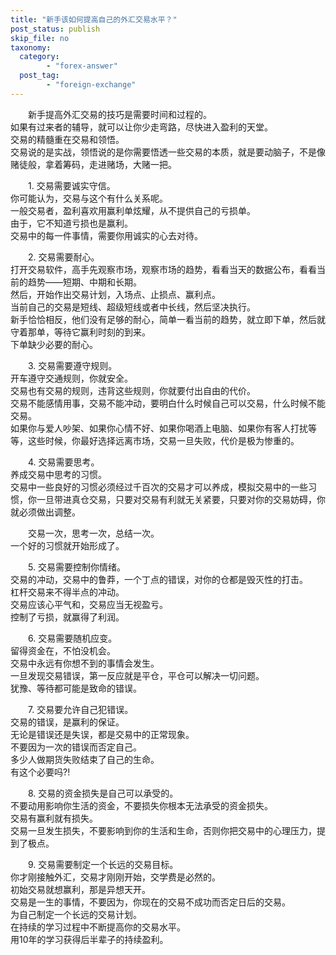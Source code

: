 ```yaml
---
title: "新手该如何提高自己的外汇交易水平？"
post_status: publish
skip_file: no
taxonomy:
  category:
        - "forex-answer"
  post_tag:
        - "foreign-exchange"
---
```


　　新手提高外汇交易的技巧是需要时间和过程的。  
如果有过来者的辅导，就可以让你少走弯路，尽快进入盈利的天堂。  
交易的精髓重在交易和领悟。  
交易说的是实战，领悟说的是你需要悟透一些交易的本质，就是要动脑子，不是像赌徒般，拿着筹码，走进赌场，大赌一把。

　　1. 交易需要诚实守信。  
你可能认为，交易与这个有什么关系呢。  
一般交易者，盈利喜欢用赢利单炫耀，从不提供自己的亏损单。  
由于，它不知道亏损也是赢利。  
交易中的每一件事情，需要你用诚实的心去对待。

　　2. 交易需要耐心。  
打开交易软件，高手先观察市场，观察市场的趋势，看看当天的数据公布，看看当前的趋势——短期、中期和长期。  
然后，开始作出交易计划，入场点、止损点、赢利点。  
当前自己的交易是短线、超级短线或者中长线，然后坚决执行。  
新手恰恰相反，他们没有足够的耐心，简单一看当前的趋势，就立即下单，然后就守着那单，等待它赢利时刻的到来。  
下单缺少必要的耐心。

　　3. 交易需要遵守规则。  
开车遵守交通规则，你就安全。  
交易也有交易的规则，违背这些规则，你就要付出自由的代价。  
交易不能感情用事，交易不能冲动，要明白什么时候自己可以交易，什么时候不能交易。  
如果你与爱人吵架、如果你心情不好、如果你喝酒上电脑、如果你有客人打扰等等，这些时候，你最好选择远离市场，交易一旦失败，代价是极为惨重的。

　　4. 交易需要思考。  
养成交易中思考的习惯。  
交易中一些良好的习惯必须经过千百次的交易才可以养成，模拟交易中的一些习惯，你一旦带进真仓交易，只要对交易有利就无关紧要，只要对你的交易妨碍，你就必须做出调整。

　　交易一次，思考一次，总结一次。  
一个好的习惯就开始形成了。

　　5. 交易需要控制你情绪。  
交易的冲动，交易中的鲁莽，一个丁点的错误，对你的仓都是毁灭性的打击。  
杠杆交易来不得半点的冲动。  
交易应该心平气和，交易应当无视盈亏。  
控制了亏损，就赢得了利润。

　　6. 交易需要随机应变。  
留得资金在，不怕没机会。  
交易中永远有你想不到的事情会发生。  
一旦发现交易错误，第一反应就是平仓，平仓可以解决一切问题。  
犹豫、等待都可能是致命的错误。

　　7. 交易要允许自己犯错误。  
交易的错误，是赢利的保证。  
无论是错误还是失误，都是交易中的正常现象。  
不要因为一次的错误而否定自己。  
多少人做期货失败结束了自己的生命。  
有这个必要吗?!

　　8. 交易的资金损失是自己可以承受的。  
不要动用影响你生活的资金，不要损失你根本无法承受的资金损失。  
交易有赢利就有损失。  
交易一旦发生损失，不要影响到你的生活和生命，否则你把交易中的心理压力，提到了极点。

　　9. 交易需要制定一个长远的交易目标。  
你才刚接触外汇，交易才刚刚开始，交学费是必然的。  
初始交易就想赢利，那是异想天开。  
交易是一生的事情，不要因为，你现在的交易不成功而否定日后的交易。  
为自己制定一个长远的交易计划。  
在持续的学习过程中不断提高你的交易水平。  
用10年的学习获得后半辈子的持续盈利。
